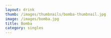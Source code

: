 ```yaml
---
layout: drink
thumb: /images/thumbnails/bomba-thumbnail.jpg
image: /images/bomba.jpg
title: Bomba
category: singles
---
```


